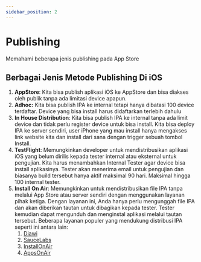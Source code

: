 ```yaml
---
sidebar_position: 2
---
```


# Publishing

Memahami beberapa jenis publishing pada App Store

## Berbagai Jenis Metode Publishing Di iOS

1. **AppStore**: Kita bisa publish aplikasi iOS ke AppStore dan bisa diakses oleh publik tanpa ada limitasi device apapun.
2. **Adhoc:** Kita bisa publish IPA ke internal tetapi hanya dibatasi 100 device terdaftar. Device yang bisa install harus didaftarkan terlebih dahulu
3. **In House Distribution**: Kita bisa publish IPA ke internal tanpa ada limit device dan tidak perlu register device untuk bisa install. Kita bisa deploy IPA ke server sendiri, user iPhone yang mau install hanya mengakses link website kita dan install dari sana dengan trigger sebuah tombol Install.
4. **TestFlight**: Memungkinkan developer untuk mendistribusikan aplikasi iOS yang belum dirilis kepada tester internal atau eksternal untuk pengujian. Kita harus menambahkan Internal Tester agar device bisa install aplikasinya. Tester akan menerima email untuk pengujian dan biasanya build tersebut hanya aktif maksimal 90 hari. Maksimal hingga 100 internal tester.
5. **Install On Air**: Memungkinkan untuk mendistribusikan file IPA tanpa melalui App Store atau server sendiri dengan menggunakan layanan pihak ketiga. Dengan layanan ini, Anda hanya perlu mengunggah file IPA dan akan diberikan tautan untuk dibagikan kepada tester.  Tester kemudian dapat mengunduh dan menginstal aplikasi melalui tautan tersebut. Beberapa layanan populer yang mendukung distribusi IPA seperti ini antara lain:
    1. [Diawi](https://www.diawi.com/)
    2. [SauceLabs](https://saucelabs.com/)
    3. [InstallOnAir](https://installonair.com/)
    4. [AppsOnAir](https://appsonair.com/)